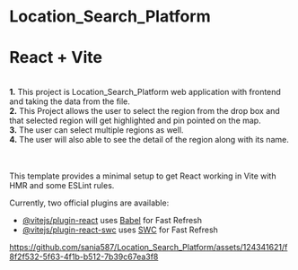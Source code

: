 # Location_Search_Platform
# React + Vite
<br><b>1.</b> This project is Location_Search_Platform web application with frontend and taking the data from the file.
<br><b>2.</b> This Project allows the user to select the region from the drop box and that selected region will get highlighted and pin pointed on the map.
<br><b>3.</b> The user can select multiple regions as well.
<br><b>4.</b> The user will also able to see the detail of the region along with its name.

<br><br>This template provides a minimal setup to get React working in Vite with HMR and some ESLint rules.

Currently, two official plugins are available:

- [@vitejs/plugin-react](https://github.com/vitejs/vite-plugin-react/blob/main/packages/plugin-react/README.md) uses [Babel](https://babeljs.io/) for Fast Refresh
- [@vitejs/plugin-react-swc](https://github.com/vitejs/vite-plugin-react-swc) uses [SWC](https://swc.rs/) for Fast Refresh



https://github.com/sania587/Location_Search_Platform/assets/124341621/f8f2f532-5f63-4f1b-b512-7b39c67ea3f8


